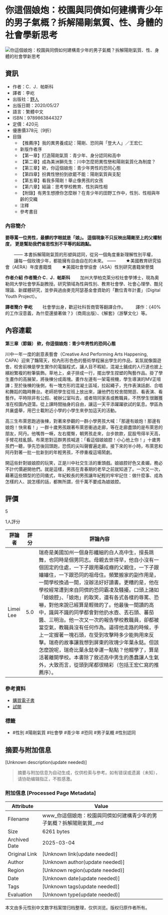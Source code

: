 # 你這個娘炮：校園與同儕如何建構青少年的男子氣概？拆解陽剛氣質、性、身體的社會學新思考

![你這個娘炮：校園與同儕如何建構青少年的男子氣概？拆解陽剛氣質、性、身體的社會學新思考](https://im1.book.com.tw/image/getImage?i=https://www.books.com.tw/img/001/085/84/0010858422.jpg&v=5ebd0fa2k&w=348&h=348)

## 資訊

- 作者：C．J．帕斯科
- 譯者：李屹
- 出版社：[野人](https://www.books.com.tw/web/sys_puballb/books/?pubid=savage)
- 出版日期：2020/05/27
- 語言：繁體中文
- ISBN：9789863844327
- 定價：420元
- 優惠價378元（9折）
- 目錄
    - 【推薦序】我的異男養成記：陽剛、恐同與「登大人」／王宏仁
    - 新版作者序
    - 【第一章】打造陽剛氣質：青少年、身分認同和高中
    - 【第二章】成為美洲獅先生：川中怎麼把異性戀和陽剛氣質化為制度？
    - 【第三章】欸，你這個娘炮：青少年男性的恐同心態
    - 【第四章】扮異性戀扮到欲罷不能：陽剛氣質與支配
    - 【第五章】看我多陽剛！舉止像男孩的女孩
    - 【第六章】結論：思考學校教育、性別與性相
    - 【附錄】有男生想撩你怎麼辦？在青少年的田野工作中，性別、性相與年齡的交織
    - 注釋
    - 參考書目

### 內容簡介

**要辱罵一位男性，最髒的字眼就是「娘」。 這個現象不只反映出陽剛至上的父權制度， 更是幫助我們省思性別不平等的起跑點。**

　　—— 本書拆解陽剛氣質的形塑與認同，從另一個角度重新理解性別平權， 　　讓每一個玫瑰少年，都能擁有自由自在的未來。 —— 　　★美國教育研究協會（AERA）年度書籍獎 　　★美國社會學協會（ASA）性別研究書籍榮譽獎 
      
**作者介紹**
**作者簡介 C．J．帕斯科** 　　加州大學柏克萊分校社會學博士，現為奧勒岡大學社會學系副教授。研究領域為性與性別、教育社會學、社會心理學、酷兒理論、新媒體研究，並參與過由麥克阿瑟基金會資助的「數位青年計畫」（Digital Youth Project）。 

**譯者簡介 李屹** 　　社會學出身，歡迎社科哲商管等翻譯合作。 　　譯作：《40%的工作沒意義，為什麼還搶著做？》（商周出版）、《解套》（游擊文化）等。 

## 內容連載

**第三章（節錄） 欸，你這個娘炮：青少年男性的恐同心態** 

川中一年一度的創意表藝會（Creative And Performing Arts Happening, CAPA）迎來了豔陽天，校內形形色色的藝術學程展出學生的作品，氣氛就像園遊會。校舍前棟是學生實作的電腦程式，讓人目不暇給，混凝土鋪成的人行道也披上繽紛繁複的粉筆裝飾。草地上，桌子排成一行，擺出學生捏塑的陶藝作品。掛了學生畫作的高展架，將後棟分成兩塊。畫作左邊有一架電視機，學生導演的MV正喧譁；至於後棟的後側，有一塊方形的混凝土區域，拉起繩子，充作表演話劇、合唱和舞蹈的臨時舞台。老師把學生從班上放出來，讓他們在校舍間閒逛、看表演、看藝作。平時除非有公假、被辦公室叫去，或者陪同家長或教職員，不然學生很難獲准在校園內遊蕩。從上課時間抽身的自由，讓這一天平添躍躍欲試的氣息。學區為共襄盛舉，用巴士載附近小學的小學生來參加這天的活動。

高三生布萊恩跑過後棟，對著來參觀的一群小學男孩大喊：「那邊有娘炮！那邊有娘炮！快來看！」一群十歲男孩跟著布萊恩衝過走廊，等在走廊盡頭的是布萊恩的朋友，阿丹。他嘴唇一噘，左右擺臀，朝男孩走來，台步款款，屁股甩得半天高，手臂花枝亂顫。布萊恩對這群男孩喊道：「看這個娘娘腔！小心他上你！」十歲男孩們一聽，爭先恐後回頭跑，恐慌的尖叫聲響遍走廊。接下來的半小時，布萊恩和阿丹對著一批一批新到的年輕男孩，不停重複這場鬧劇。

開這些針對娘娘腔的玩笑，正是川中社交生活的重頭戲。娘娘腔好色又柔媚，務必不計代價避開他們。就是這樣，男孩在青春期的老早之前就知道了。一次又一次，藉著這些類型的恐同儀式，年紀較長的男孩讓年紀輕的牢牢記住：做什麼事、成為怎樣的人、說怎樣的話，都無所謂，但千萬不要成為娘娘腔。

## 評價

5

1人評分

| 評論者 | 評分 | 評論內容 |
|--------|------|---------|
| Limei Lee | 5.0 | 瑞奇是美國加州一個身形纖細的白人高中生，擅長跳舞，也同時是個男同志。母親去世得早，他自小沒有一個固定的住處，一下子跟用藥成癮的父親住，一下子跟嬸嬸住，一下跟恐同的祖母住。頻繁搬家的副作用是，一間學校換過一間，沒辦法好好讀書。更糟的是，他在學校經常遭到來自同儕的恐同霸凌及騷擾。口頭上諸如「娘娘腔」、「娘炮」的取笑，還有各式各樣的辱罵、恐嚇，對他來說已經算是輕微的了。他最後一間讀的高中，識與不識的同學都會對他扔水壺、丟石頭、蕃茄醬、三明治。他一次又一次的報告學校教職員，卻都被當空氣，教職員沒有任何作為。逼得他走路的時候，手上一定握著一塊石頭，在受到攻擊時多少能夠用來反擊。瑞奇的故事讓我想到屏東的玫瑰少年葉永鋕。但該怎麼說呢，瑞奇比葉永鋕幸運一點點？他輟學了，算是活著離開學校。本書除了敘述高中男生的愚蠢讓人生氣外，大致而言，從頭到尾都很精彩（包括王宏仁寫的推薦序）。 |

### 參考資料

- [購買電子書](https://www.books.com.tw/products/E050068497) 
- [試閱](https://appapi-ebook.books.com.tw/V1.7/CMSAPIApp/item/0010858422/trial) 

### 標籤

- #性別 #陽剛氣質 #社會學 #青少年 #恐同 #男子氣概 #性別認同
<!-- tcd_original_link https://www.books.com.tw/products/0010858422?srsltid=AfmBOoq32qQsIijPs0PEmFpTjB-q6a5l-olmdV9nFi0YMMuF5U1113aR -->


## 摘要与附加信息

<!-- tcd_abstract -->
[Unknown description(update needed)]
<!-- tcd_abstract_end -->

> 摘要与附加信息为自动生成，仅供检索与参考。如有错误或遗漏（未知），请协助编辑指正，不胜感激。

### 附加信息 [Processed Page Metadata]

| Attribute       | Value                                  |
|-----------------|----------------------------------------|
| Filename        | www_你這個娘炮：校園與同儕如何建構青少年的男子氣概？拆解陽剛氣質_.md                             |
| Size            | 6261 bytes                           |
| Archived Date   | 2025-03-04                             |
| Original Link   | [Unknown link(update needed)]                       |
| Author          | [Unknown author(update needed)]                               |
| Region          | [Unknown region(update needed)]                               |
| Date            | [Unknown date(update needed)]                                 |
| Tags            | [Unknown tags(update needed)]                                 |
| Evaluation            | [Unknown type(update needed)]                                 |
<!-- tcd_table_end -->

本文由多元性别中文数字档案馆归档整理，仅供浏览。版权归原作者所有。
